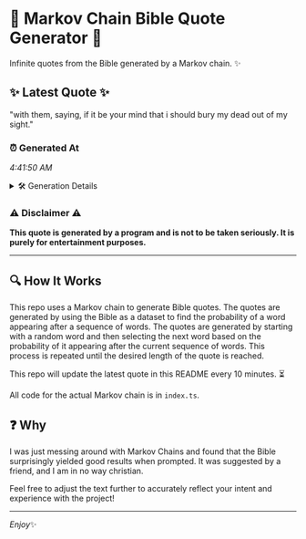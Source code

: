 # 📖 Markov Chain Bible Quote Generator 📖

Infinite quotes from the Bible generated by a Markov chain. ✨

## ✨ Latest Quote ✨
"with them, saying, if it be your mind that i should bury my dead out of my sight."

### ⏰ Generated At
*4:41:50 AM*

<details>
    <summary>🛠️ Generation Details</summary>
    <p>
        <strong>🌱 Seed:</strong> with<br>
        <strong>🔄 Iterations:</strong> 17<br>
        <strong>📜 Context History:</strong><br>[ with ]: them,<br>[ with, them, ]: saying,<br>[ with, them,, saying, ]: if<br>[ with, them,, saying,, if ]: it<br>[ with, them,, saying,, if, it ]: be<br>[ with, them,, saying,, if, it, be ]: your<br>[ them,, saying,, if, it, be, your ]: mind<br>[ saying,, if, it, be, your, mind ]: that<br>[ if, it, be, your, mind, that ]: i<br>[ it, be, your, mind, that, i ]: should<br>[ be, your, mind, that, i, should ]: bury<br>[ your, mind, that, i, should, bury ]: my<br>[ mind, that, i, should, bury, my ]: dead<br>[ that, i, should, bury, my, dead ]: out<br>[ i, should, bury, my, dead, out ]: of<br>[ should, bury, my, dead, out, of ]: my<br>[ bury, my, dead, out, of, my ]: sight.<br>
    </p>
</details>

### ⚠️ Disclaimer ⚠️
**This quote is generated by a program and is not to be taken seriously. It is purely for entertainment purposes.**

---

## 🔍 How It Works

This repo uses a Markov chain to generate Bible quotes. The quotes are generated by using the Bible as a dataset to find the probability of a word appearing after a sequence of words. The quotes are generated by starting with a random word and then selecting the next word based on the probability of it appearing after the current sequence of words. This process is repeated until the desired length of the quote is reached.

This repo will update the latest quote in this README every 10 minutes. ⏳

All code for the actual Markov chain is in `index.ts`.

## ❓ Why

I was just messing around with Markov Chains and found that the Bible surprisingly yielded good results when prompted. 
It was suggested by a friend, and I am in no way christian.

Feel free to adjust the text further to accurately reflect your intent and experience with the project!

---

*Enjoy*✨
